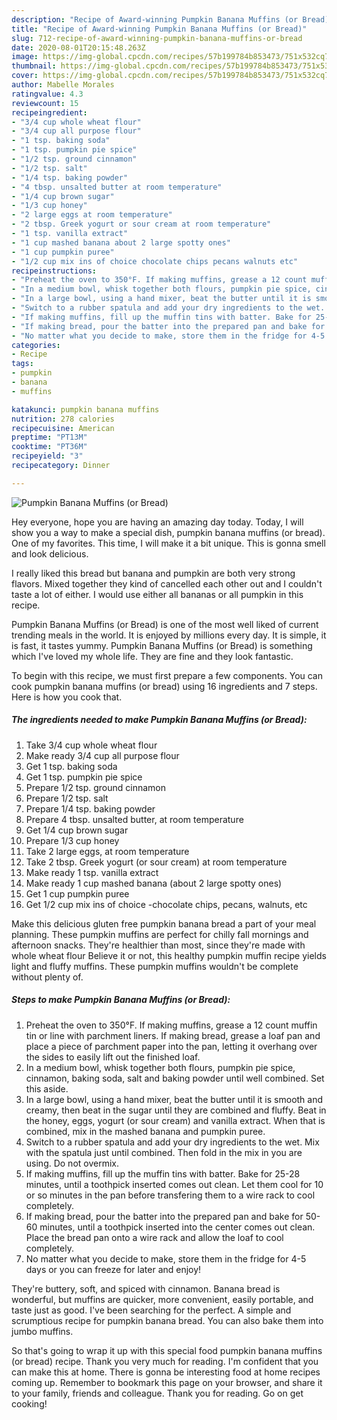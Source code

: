 ```yaml
---
description: "Recipe of Award-winning Pumpkin Banana Muffins (or Bread)"
title: "Recipe of Award-winning Pumpkin Banana Muffins (or Bread)"
slug: 712-recipe-of-award-winning-pumpkin-banana-muffins-or-bread
date: 2020-08-01T20:15:48.263Z
image: https://img-global.cpcdn.com/recipes/57b199784b853473/751x532cq70/pumpkin-banana-muffins-or-bread-recipe-main-photo.jpg
thumbnail: https://img-global.cpcdn.com/recipes/57b199784b853473/751x532cq70/pumpkin-banana-muffins-or-bread-recipe-main-photo.jpg
cover: https://img-global.cpcdn.com/recipes/57b199784b853473/751x532cq70/pumpkin-banana-muffins-or-bread-recipe-main-photo.jpg
author: Mabelle Morales
ratingvalue: 4.3
reviewcount: 15
recipeingredient:
- "3/4 cup whole wheat flour"
- "3/4 cup all purpose flour"
- "1 tsp. baking soda"
- "1 tsp. pumpkin pie spice"
- "1/2 tsp. ground cinnamon"
- "1/2 tsp. salt"
- "1/4 tsp. baking powder"
- "4 tbsp. unsalted butter at room temperature"
- "1/4 cup brown sugar"
- "1/3 cup honey"
- "2 large eggs at room temperature"
- "2 tbsp. Greek yogurt or sour cream at room temperature"
- "1 tsp. vanilla extract"
- "1 cup mashed banana about 2 large spotty ones"
- "1 cup pumpkin puree"
- "1/2 cup mix ins of choice chocolate chips pecans walnuts etc"
recipeinstructions:
- "Preheat the oven to 350°F. If making muffins, grease a 12 count muffin tin or line with parchment liners. If making bread, grease a loaf pan and place a piece of parchment paper into the pan, letting it overhang over the sides to easily lift out the finished loaf."
- "In a medium bowl, whisk together both flours, pumpkin pie spice, cinnamon, baking soda, salt and baking powder until well combined. Set this aside."
- "In a large bowl, using a hand mixer, beat the butter until it is smooth and creamy, then beat in the sugar until they are combined and fluffy. Beat in the honey, eggs, yogurt (or sour cream) and vanilla extract. When that is combined, mix in the mashed banana and pumpkin puree."
- "Switch to a rubber spatula and add your dry ingredients to the wet. Mix with the spatula just until combined. Then fold in the mix in you are using. Do not overmix."
- "If making muffins, fill up the muffin tins with batter. Bake for 25-28 minutes, until a toothpick inserted comes out clean. Let them cool for 10 or so minutes in the pan before transfering them to a wire rack to cool completely."
- "If making bread, pour the batter into the prepared pan and bake for 50-60 minutes, until a toothpick inserted into the center comes out clean. Place the bread pan onto a wire rack and allow the loaf to cool completely."
- "No matter what you decide to make, store them in the fridge for 4-5 days or you can freeze for later and enjoy!"
categories:
- Recipe
tags:
- pumpkin
- banana
- muffins

katakunci: pumpkin banana muffins 
nutrition: 278 calories
recipecuisine: American
preptime: "PT13M"
cooktime: "PT36M"
recipeyield: "3"
recipecategory: Dinner

---
```



![Pumpkin Banana Muffins (or Bread)](https://img-global.cpcdn.com/recipes/57b199784b853473/751x532cq70/pumpkin-banana-muffins-or-bread-recipe-main-photo.jpg)

Hey everyone, hope you are having an amazing day today. Today, I will show you a way to make a special dish, pumpkin banana muffins (or bread). One of my favorites. This time, I will make it a bit unique. This is gonna smell and look delicious.

I really liked this bread but banana and pumpkin are both very strong flavors. Mixed together they kind of cancelled each other out and I couldn&#39;t taste a lot of either. I would use either all bananas or all pumpkin in this recipe.

Pumpkin Banana Muffins (or Bread) is one of the most well liked of current trending meals in the world. It is enjoyed by millions every day. It is simple, it is fast, it tastes yummy. Pumpkin Banana Muffins (or Bread) is something which I've loved my whole life. They are fine and they look fantastic.


To begin with this recipe, we must first prepare a few components. You can cook pumpkin banana muffins (or bread) using 16 ingredients and 7 steps. Here is how you cook that.

<!--inarticleads1-->

##### The ingredients needed to make Pumpkin Banana Muffins (or Bread):

1. Take 3/4 cup whole wheat flour
1. Make ready 3/4 cup all purpose flour
1. Get 1 tsp. baking soda
1. Get 1 tsp. pumpkin pie spice
1. Prepare 1/2 tsp. ground cinnamon
1. Prepare 1/2 tsp. salt
1. Prepare 1/4 tsp. baking powder
1. Prepare 4 tbsp. unsalted butter, at room temperature
1. Get 1/4 cup brown sugar
1. Prepare 1/3 cup honey
1. Take 2 large eggs, at room temperature
1. Take 2 tbsp. Greek yogurt (or sour cream) at room temperature
1. Make ready 1 tsp. vanilla extract
1. Make ready 1 cup mashed banana (about 2 large spotty ones)
1. Get 1 cup pumpkin puree
1. Get 1/2 cup mix ins of choice -chocolate chips, pecans, walnuts, etc


Make this delicious gluten free pumpkin banana bread a part of your meal planning. These pumpkin muffins are perfect for chilly fall mornings and afternoon snacks. They&#39;re healthier than most, since they&#39;re made with whole wheat flour Believe it or not, this healthy pumpkin muffin recipe yields light and fluffy muffins. These pumpkin muffins wouldn&#39;t be complete without plenty of. 

<!--inarticleads2-->

##### Steps to make Pumpkin Banana Muffins (or Bread):

1. Preheat the oven to 350°F. If making muffins, grease a 12 count muffin tin or line with parchment liners. If making bread, grease a loaf pan and place a piece of parchment paper into the pan, letting it overhang over the sides to easily lift out the finished loaf.
1. In a medium bowl, whisk together both flours, pumpkin pie spice, cinnamon, baking soda, salt and baking powder until well combined. Set this aside.
1. In a large bowl, using a hand mixer, beat the butter until it is smooth and creamy, then beat in the sugar until they are combined and fluffy. Beat in the honey, eggs, yogurt (or sour cream) and vanilla extract. When that is combined, mix in the mashed banana and pumpkin puree.
1. Switch to a rubber spatula and add your dry ingredients to the wet. Mix with the spatula just until combined. Then fold in the mix in you are using. Do not overmix.
1. If making muffins, fill up the muffin tins with batter. Bake for 25-28 minutes, until a toothpick inserted comes out clean. Let them cool for 10 or so minutes in the pan before transfering them to a wire rack to cool completely.
1. If making bread, pour the batter into the prepared pan and bake for 50-60 minutes, until a toothpick inserted into the center comes out clean. Place the bread pan onto a wire rack and allow the loaf to cool completely.
1. No matter what you decide to make, store them in the fridge for 4-5 days or you can freeze for later and enjoy!


They&#39;re buttery, soft, and spiced with cinnamon. Banana bread is wonderful, but muffins are quicker, more convenient, easily portable, and taste just as good. I&#39;ve been searching for the perfect. A simple and scrumptious recipe for pumpkin banana bread. You can also bake them into jumbo muffins. 

So that's going to wrap it up with this special food pumpkin banana muffins (or bread) recipe. Thank you very much for reading. I'm confident that you can make this at home. There is gonna be interesting food at home recipes coming up. Remember to bookmark this page on your browser, and share it to your family, friends and colleague. Thank you for reading. Go on get cooking!
